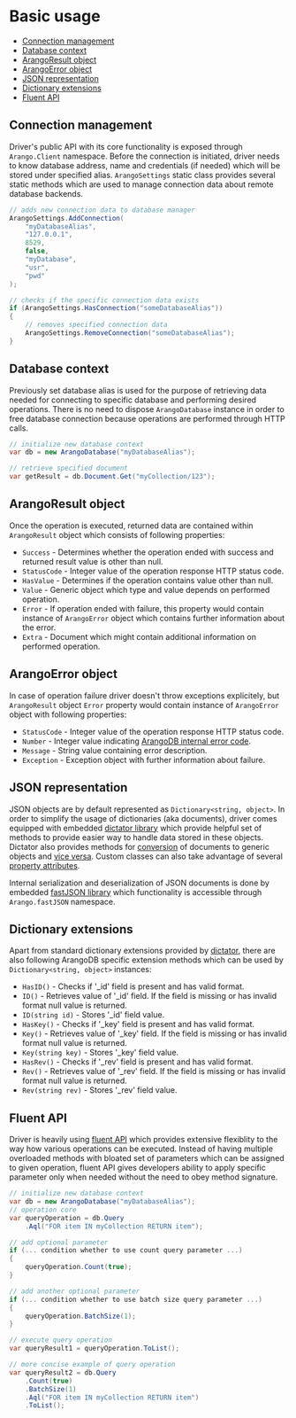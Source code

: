 # Basic usage

- [Connection management](#connection-management)
- [Database context](#database-context)
- [ArangoResult object](#arangoresult-object)
- [ArangoError object](#arangoerror-object)
- [JSON representation](#json-representation)
- [Dictionary extensions](#dictionary-extensions)
- [Fluent API](#fluent-api)

## Connection management

Driver's public API with its core functionality is exposed through `Arango.Client` namespace. Before the connection is initiated, driver needs to know database address, name and credentials (if needed) which will be stored under specified alias. `ArangoSettings` static class provides several static methods which are used to manage connection data about remote database backends.

```csharp
// adds new connection data to database manager
ArangoSettings.AddConnection(
    "myDatabaseAlias",
    "127.0.0.1",
    8529,
    false,
    "myDatabase",
    "usr",
    "pwd"
);

// checks if the specific connection data exists
if (ArangoSettings.HasConnection("someDatabaseAlias"))
{
    // removes specified connection data
    ArangoSettings.RemoveConnection("someDatabaseAlias");
}
```

## Database context

Previously set database alias is used for the purpose of retrieving data needed for connecting to specific database and performing desired operations. There is no need to dispose `ArangoDatabase` instance in order to free database connection because operations are performed through HTTP calls.

```csharp
// initialize new database context
var db = new ArangoDatabase("myDatabaseAlias");

// retrieve specified document
var getResult = db.Document.Get("myCollection/123");
```

## ArangoResult object

Once the operation is executed, returned data are contained within `ArangoResult` object which consists of following properties:

- `Success` - Determines whether the operation ended with success and returned result value is other than null.
- `StatusCode` - Integer value of the operation response HTTP status code.
- `HasValue` - Determines if the operation contains value other than null.
- `Value` - Generic object which type and value depends on performed operation.
- `Error` - If operation ended with failure, this property would contain instance of `ArangoError` object which contains further information about the error.
- `Extra` - Document which might contain additional information on performed operation.

## ArangoError object

In case of operation failure driver doesn't throw exceptions explicitely, but `ArangoResult` object `Error` property would contain instance of `ArangoError` object with following properties:

- `StatusCode` - Integer value of the operation response HTTP status code.
- `Number` - Integer value indicating [ArangoDB internal error code](https://docs.arangodb.com/ErrorCodes/README.html).
- `Message` - String value containing error description.
- `Exception` - Exception object with further information about failure.

## JSON representation

JSON objects are by default represented as `Dictionary<string, object>`. In order to simplify the usage of dictionaries (aka documents), driver comes equipped with embedded [dictator library](https://github.com/yojimbo87/dictator) which provide helpful set of methods to provide easier way to handle data stored in these objects. Dictator also provides methods for [conversion](https://github.com/yojimbo87/dictator#convert-document-to-strongly-typed-object) of documents to generic objects and [vice versa](https://github.com/yojimbo87/dictator#convert-strongly-typed-object-to-document). Custom classes can also take advantage of several [property attributes](https://github.com/yojimbo87/dictator#property-attributes).

Internal serialization and deserialization of JSON documents is done by embedded [fastJSON library](http://www.codeproject.com/Articles/159450/fastJSON) which functionality is accessible through `Arango.fastJSON` namespace.

## Dictionary extensions

Apart from standard dictionary extensions provided by [dictator](https://github.com/yojimbo87/dictator), there are also following ArangoDB specific extension methods which can be used by `Dictionary<string, object>` instances:

- `HasID()` - Checks if '_id' field is present and has valid format.
- `ID()` - Retrieves value of '_id' field. If the field is missing or has invalid format null value is returned.
- `ID(string id)` - Stores '_id' field value.
- `HasKey()` - Checks if '_key' field is present and has valid format.
- `Key()` - Retrieves value of '_key' field. If the field is missing or has invalid format null value is returned.
- `Key(string key)` - Stores '_key' field value.
- `HasRev()` - Checks if '_rev' field is present and has valid format.
- `Rev()` - Retrieves value of '_rev' field. If the field is missing or has invalid format null value is returned.
- `Rev(string rev)` - Stores '_rev' field value.

## Fluent API

Driver is heavily using [fluent API](http://en.wikipedia.org/wiki/Fluent_interface) which provides extensive flexiblity to the way how various operations can be executed. Instead of having multiple overloaded methods with bloated set of parameters which can be assigned to given operation, fluent API gives developers ability to apply specific parameter only when needed without the need to obey method signature.

```csharp
// initialize new database context
var db = new ArangoDatabase("myDatabaseAlias");
// operation core
var queryOperation = db.Query
    .Aql("FOR item IN myCollection RETURN item");

// add optional parameter
if (... condition whether to use count query parameter ...)
{
    queryOperation.Count(true);
}

// add another optional parameter
if (... condition whether to use batch size query parameter ...)
{
    queryOperation.BatchSize(1);
}

// execute query operation
var queryResult1 = queryOperation.ToList();

// more concise example of query operation
var queryResult2 = db.Query
    .Count(true)
    .BatchSize(1)
    .Aql("FOR item IN myCollection RETURN item")
    .ToList();
```